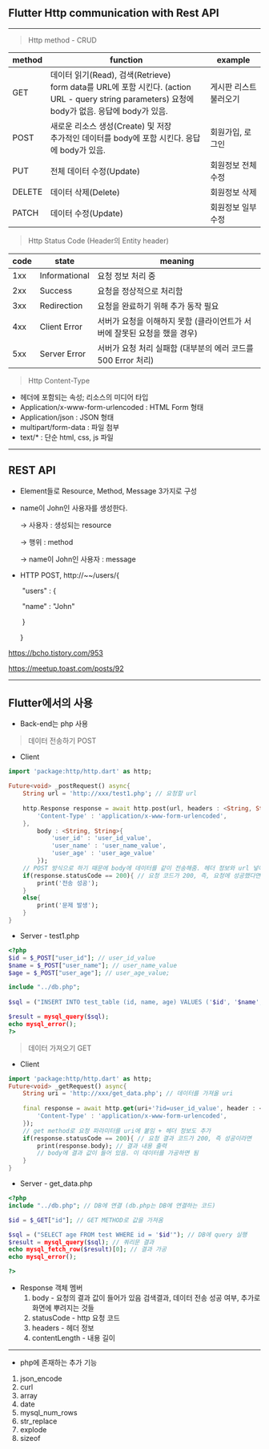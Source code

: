 <h2>Flutter Http communication with Rest API</h2>

<hr>

> Http method - CRUD

| method | function                                                     | example                |
| ------ | ------------------------------------------------------------ | ---------------------- |
| GET    | 데이터 읽기(Read), 검색(Retrieve)<br />form data를 URL에 포함 시킨다. (action URL - query string parameters) 요청에 body가 없음. 응답에 body가 있음. | 게시판 리스트 불러오기 |
| POST   | 새로운 리소스 생성(Create) 및 저장<br />추가적인 데이터를 body에 포함 시킨다. 응답에 body가 있음. | 회원가입, 로그인       |
| PUT    | 전체 데이터 수정(Update)                                     | 회원정보 전체 수정     |
| DELETE | 데이터 삭제(Delete)                                          | 회원정보 삭제          |
| PATCH  | 데이터 수정(Update)                                          | 회원정보 일부 수정     |



> Http Status Code (Header의 Entity header)

| code | state         | meaning                                                      |
| ---- | ------------- | ------------------------------------------------------------ |
| 1xx  | Informational | 요청 정보 처리 중                                            |
| 2xx  | Success       | 요청을 정상적으로 처리함                                     |
| 3xx  | Redirection   | 요청을 완료하기 위해 추가 동작 필요                          |
| 4xx  | Client Error  | 서버가 요청을 이해하지 못함 (클라이언트가 서버에 잘못된 요청을 했을 경우) |
| 5xx  | Server Error  | 서버가 요청 처리 실패함 (대부분의 에러 코드를 500 Error 처리) |

  

> Http Content-Type

- 헤더에 포함되는 속성; 리소스의 미디어 타입
- Application/x-www-form-urlencoded : HTML Form 형태
- Application/json : JSON 형태
- multipart/form-data : 파일 첨부
- text/* : 단순 html, css, js 파일 



<hr>

<h2>REST API</h2>

- Element들로 Resource, Method, Message 3가지로 구성

- name이 John인 사용자를 생성한다. 

  → 사용자 : 생성되는 resource

  → 행위 : method

  → name이 John인 사용자 : message

- HTTP POST, http://~~/users/{

  ​	"users" : {

  ​		"name" : "John"	

  ​	}

  }

https://bcho.tistory.com/953

https://meetup.toast.com/posts/92





<hr> 

<h2> Flutter에서의 사용</h2>

- Back-end는 php 사용

> 데이터 전송하기 POST

- Client

```dart
import 'package:http/http.dart' as http;

Future<void> _postRequest() async{
    String url = 'http://xxx/test1.php'; // 요청할 url
    
    http.Response response = await http.post(url, headers : <String, String>{
        'Content-Type' : 'application/x-www-form-urlencoded',
    },
        body : <String, String>{
            'user_id' : 'user_id_value',
            'user_name' : 'user_name_value',
            'user_age' : 'user_age_value'
        });
    // POST 방식으로 하기 때문에 body에 데이터를 같이 전송해줌. 헤더 정보와 url 넣어줌
    if(response.statusCode == 200){ // 요청 코드가 200, 즉, 요청에 성공했다면
        print('전송 성공');
    }
    else{
        print('문제 발생');
    }
}
```

- Server - test1.php

```php
<?php
$id = $_POST["user_id"]; // user_id_value 
$name = $_POST["user_name"]; // user_name_value
$age = $_POST["user_age"]; // user_age_value;

include "../db.php";
	
$sql = ("INSERT INTO test_table (id, name, age) VALUES ('$id', '$name', '$age')");

$result = mysql_query($sql);
echo mysql_error();
?>
```



> 데이터 가져오기 GET

- Client

```dart
import 'package:http/http.dart' as http;
Future<void> _getRequest() async{
    String uri = 'http://xxx/get_data.php'; // 데이터를 가져올 uri
    
    final response = await http.get(uri+'?id=user_id_value', header : <String, String>{
        'Content-Type' : 'application/x-www-form-urlencoded',
    });
    // get method로 요청 파라미터를 uri에 붙임 + 헤더 정보도 추가
    if(response.statusCode == 200){ // 요청 결과 코드가 200, 즉 성공이라면
        print(response.body); // 결과 내용 출력
   		// body에 결과 값이 들어 있음. 이 데이터를 가공하면 됨
    }
}
```

- Server - get_data.php

```php
<?php
include "../db.php"; // DB에 연결 (db.php는 DB에 연결하는 코드)

$id = $_GET["id"]; // GET METHOD로 값을 가져옴

$sql = ("SELECT age FROM test WHERE id = '$id'"); // DB에 query 실행
$result = mysql_query($sql); // 쿼리문 결과
echo mysql_fetch_row($result)[0]; // 결과 가공
echo mysql_error();

?>
```



- Response 객체 멤버
  1. body - 요청의 결과 값이 들어가 있음 검색결과, 데이터 전송 성공 여부, 추가로 화면에 뿌려지는 것들
  2. statusCode - http 요청 코드
  3. headers - 헤더 정보
  4. contentLength - 내용 길이

<hr>

- php에 존재하는 추가 기능

1. json_encode
2. curl
3. array
4. date
5. mysql_num_rows
6. str_replace
7. explode
8. sizeof
